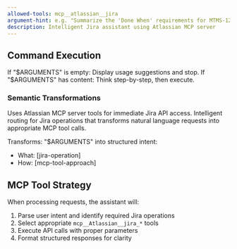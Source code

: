 ```yaml
---
allowed-tools: mcp__atlassian__jira
argument-hint: e.g. "Summarize the 'Done When' requirements for MTMS-1234"
description: Intelligent Jira assistant using Atlassian MCP server
---
```


## Command Execution

If "$ARGUMENTS" is empty: Display usage suggestions and stop.
If "$ARGUMENTS" has content: Think step-by-step, then execute.

### Semantic Transformations

Uses Atlassian MCP server tools for immediate Jira API access. Intelligent routing for Jira operations that transforms natural language requests into appropriate MCP tool calls.

Transforms: "$ARGUMENTS" into structured intent:

- What: [jira-operation]
- How: [mcp-tool-approach]

## MCP Tool Strategy

When processing requests, the assistant will:

1. Parse user intent and identify required Jira operations
2. Select appropriate `mcp__Atlassian__jira_*` tools
3. Execute API calls with proper parameters
4. Format structured responses for clarity
